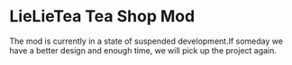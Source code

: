# LieLieTea Tea Shop Mod
The mod is currently in a state of suspended development.If someday we have a better design and enough time, we will pick up the project again.
